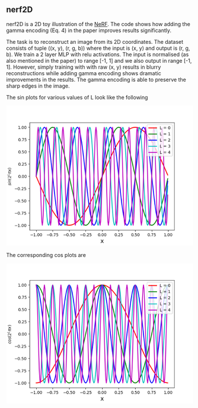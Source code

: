 ## nerf2D 

nerf2D is a 2D toy illustration of the [NeRF](http://www.matthewtancik.com/nerf). The code shows how adding the gamma encoding (Eq. 4) in the paper improves results significantly. 

The task is to reconstruct an image from its 2D coordinates. The dataset consists of tuple ((x, y), (r, g, b)) where the input is (x, y) and output is (r, g, b). We train a 2 layer MLP with relu activations. The input is normalised (as also mentioned in the paper) to range [-1, 1] and we also output in range [-1, 1]. However, simply training with with raw (x, y) results in blurry reconstructions while adding gamma encoding shows dramatic improvements in the results. The gamma encoding is able to preserve the sharp edges in the image.



The sin plots for various values of L look like the following 

![Sin-Plots](sin.png)

The corresponding cos plots are

![Cos-Plots](cos.png)

